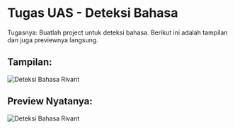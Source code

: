 # Tugas UAS - Deteksi Bahasa
Tugasnya: Buatlah project untuk deteksi bahasa.
Berikut ini adalah tampilan dan juga previewnya langsung.
## Tampilan:
![Deteksi Bahasa Rivant](https://user-images.githubusercontent.com/87142942/147933598-ffe74c90-f17e-4037-b9c9-8666f9f92035.png)
## Preview Nyatanya:
![Deteksi Bahasa Rivant](https://user-images.githubusercontent.com/87142942/147933683-e95826e3-4482-439e-b69c-5da3339d8968.gif)

